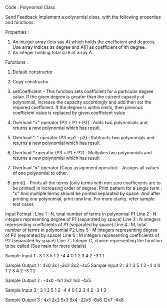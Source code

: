 Code : Polynomial Class

Send Feedback
Implement a polynomial class, with the following properties and functions.

Properties :
1. An integer array (lets say A) which holds the coefficient and degrees. Use array indices as degree and A[i] as coefficient of ith degree.
2. An integer holding total size of array A.

Functions :
1. Default constructor
2. Copy constructor
3. setCoefficient -
This function sets coefficient for a particular degree value. If the given degree is greater than the current capacity of polynomial, increase the capacity accordingly and add then set the required coefficient. If the degree is within limits, then previous coefficient value is replaced by given coefficient value

4. Overload "+" operator (P3 = P1 + P2) :
Adds two polynomials and returns a new polynomial which has result.

5. Overload "-" operator (P3 = p1 - p2) :
Subtracts two polynomials and returns a new polynomial which has result

6. Overload * operator (P3 = P1 * P2) :
Multiplies two polynomials and returns a new polynomial which has result

7. Overload "=" operator (Copy assignment operator) -
Assigns all values of one polynomial to other.

8. print() -
Prints all the terms (only terms with non zero coefficients are to be printed) in increasing order of degree.
Print pattern for a single term : <coefficient>"x"<degree>
And multiple terms should be printed separated by space. And after printing one polynomial, print new line. For more clarity, refer sample test cases

  Input Format :
Line 1 : N, total number of terms in polynomial P1
Line 2 : N integers representing degree of P1 (separated by space)
Line 3 : N integers representing coefficients of P1 (separated by space)
Line 4 : M, total number of terms in polynomial P2
Line 5 : M integers representing degree of P2 (separated by space)
Line 6 : M integers representing coefficients of P2 (separated by space)
Line 7 : Integer C, choice representing the function to be called (See main for more details)
  
Sample Input 1 :
3
1 3 5
1 2 -4
4
0 1 2 3
4 2 -3 1
1

  Sample Output 1 :
4x0 3x1 -3x2 3x3 -4x5
Sample Input 2 :
3
1 3 5
1 2 -4
4
0 1 2 3
4 2 -3 1
2

  Sample Output 2 :
-4x0 -1x1 3x2 1x3 -4x5

  Sample Input 3 :
3
1 3 5
1 2 -4
4
0 1 2 3
4 2 -3 1
3

  Sample Output 3 :
4x1 2x2 5x3 5x4 -22x5 -6x6 12x7 -4x8
